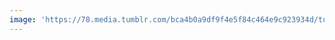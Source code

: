 ```yaml
---
image: 'https://78.media.tumblr.com/bca4b0a9df9f4e5f84c464e9c923934d/tumblr_p2cpdalYXb1tbdx3so1_r1_1280.jpg'
---
```

